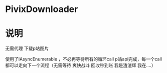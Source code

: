 # PivixDownloader

# 说明
无需代理 下载p站图片

使用了IAsyncEnumerable ，不必再等待所有的循环call p站api完成，每一个call都可以走向下一个流程（无需等待 爽快战斗 回收秒到账 我是渣渣辉 我在....）

